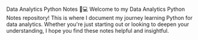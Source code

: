 Data Analytics Python Notes 🐍💻
Welcome to my Data Analytics Python Notes repository! This is where I document my journey learning Python for data analytics. Whether you're just starting out or looking to deepen your understanding, I hope you find these notes helpful and insightful.
